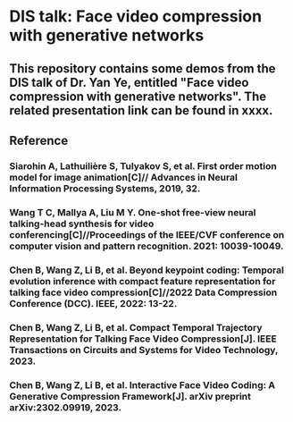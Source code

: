 # DIS talk: Face video compression with generative networks

## This repository contains some demos from the DIS talk of Dr. Yan Ye, entitled "Face video compression with generative networks". The related presentation link can be found in xxxx.




## Reference
### Siarohin A, Lathuilière S, Tulyakov S, et al. First order motion model for image animation[C]// Advances in Neural Information Processing Systems, 2019, 32.
### Wang T C, Mallya A, Liu M Y. One-shot free-view neural talking-head synthesis for video conferencing[C]//Proceedings of the IEEE/CVF conference on computer vision and pattern recognition. 2021: 10039-10049.
### Chen B, Wang Z, Li B, et al. Beyond keypoint coding: Temporal evolution inference with compact feature representation for talking face video compression[C]//2022 Data Compression Conference (DCC). IEEE, 2022: 13-22.
### Chen B, Wang Z, Li B, et al. Compact Temporal Trajectory Representation for Talking Face Video Compression[J]. IEEE Transactions on Circuits and Systems for Video Technology, 2023.
### Chen B, Wang Z, Li B, et al. Interactive Face Video Coding: A Generative Compression Framework[J]. arXiv preprint arXiv:2302.09919, 2023.
